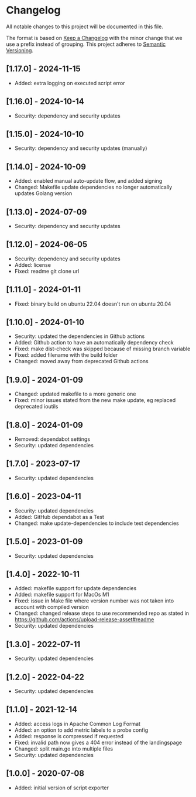 # Changelog
All notable changes to this project will be documented in this file.

The format is based on [Keep a Changelog](https://keepachangelog.com/en/1.0.0/) with the minor change that we use a prefix instead of grouping.
This project adheres to [Semantic Versioning](https://semver.org/spec/v2.0.0.html).

## [1.17.0] - 2024-11-15
- Added: extra logging on executed script error

## [1.16.0] - 2024-10-14
- Security: dependency and security updates

## [1.15.0] - 2024-10-10
- Security: dependency and security updates (manually)

## [1.14.0] - 2024-10-09
- Added: enabled manual auto-update flow, and added signing
- Changed: Makefile update dependencies no longer automatically updates Golang version

## [1.13.0] - 2024-07-09
- Security: dependency and security updates

## [1.12.0] - 2024-06-05
- Security: dependency and security updates
- Added: license
- Fixed: readme git clone url

## [1.11.0] - 2024-01-11
- Fixed: binary build on ubuntu 22.04 doesn't run on ubuntu 20.04

## [1.10.0] - 2024-01-10
- Security: updated the dependencies in Github actions
- Added: Github action to have an automatically dependency check
- Fixed: make dist-check was skipped because of missing branch variable
- Fixed: added filename with the build folder
- Changed: moved away from deprecated Github actions

## [1.9.0] - 2024-01-09
- Changed: updated makefile to a more generic one
- Fixed: minor issues stated from the new make update, eg replaced deprecated ioutils

## [1.8.0] - 2024-01-09
- Removed: dependabot settings
- Security: updated dependencies

## [1.7.0] - 2023-07-17
- Security: updated dependencies

## [1.6.0] - 2023-04-11
- Security: updated dependencies
- Added: GitHub dependabot as a Test
- Changed: make update-dependencies to include test dependencies

## [1.5.0] - 2023-01-09
- Security: updated dependencies

## [1.4.0] - 2022-10-11
- Added: makefile support for update dependencies
- Added: makefile support for MacOs M1
- Fixed: issue in Make file where version number was not taken into account with compiled version
- Changed: changed release steps to use recommended repo as stated in https://github.com/actions/upload-release-asset#readme
- Security: updated dependencies

## [1.3.0] - 2022-07-11
- Security: updated dependencies

## [1.2.0] - 2022-04-22
- Security: updated dependencies

## [1.1.0] - 2021-12-14
- Added: access logs in Apache Common Log Format
- Added: an option to add metric labels to a probe config
- Added: response is compressed if requested
- Fixed: invalid path now gives a 404 error instead of the landingspage
- Changed: split main.go into multiple files
- Security: updated dependencies

## [1.0.0] - 2020-07-08
- Added: initial version of script exporter
